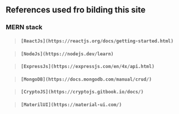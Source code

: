 ## References used fro bilding this site

### MERN stack 

> #### ` [ReactJs](https://reactjs.org/docs/getting-started.html) `

> #### ` [NodeJs](https://nodejs.dev/learn) `

> #### ` [ExpressJs](https://expressjs.com/en/4x/api.html) `

> #### ` [MongoDB](https://docs.mongodb.com/manual/crud/) `

> #### `[CryptoJS](https://cryptojs.gitbook.io/docs/)  `

> #### ` [MaterilUI](https://material-ui.com/) `



